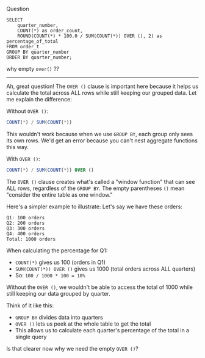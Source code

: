 Question

```
SELECT
    quarter_number,
    COUNT(*) as order_count,
    ROUND(COUNT(*) * 100.0 / SUM(COUNT(*)) OVER (), 2) as percentage_of_total
FROM order_t
GROUP BY quarter_number
ORDER BY quarter_number;
```

why empty `over()` ??

---


Ah, great question! The `OVER ()` clause is important here because it helps us calculate the total across ALL rows while still keeping our grouped data. Let me explain the difference:

Without `OVER ()`:
```sql
COUNT(*) / SUM(COUNT(*))
```
This wouldn't work because when we use `GROUP BY`, each group only sees its own rows. We'd get an error because you can't nest aggregate functions this way.

With `OVER ()`:
```sql
COUNT(*) / SUM(COUNT(*)) OVER ()
```
The `OVER ()` clause creates what's called a "window function" that can see ALL rows, regardless of the `GROUP BY`. The empty parentheses `()` mean "consider the entire table as one window."

Here's a simpler example to illustrate:
Let's say we have these orders:
```
Q1: 100 orders
Q2: 200 orders
Q3: 300 orders
Q4: 400 orders
Total: 1000 orders
```

When calculating the percentage for Q1:
- `COUNT(*)` gives us 100 (orders in Q1)
- `SUM(COUNT(*)) OVER ()` gives us 1000 (total orders across ALL quarters)
- So: `100 / 1000 * 100 = 10%`

Without the `OVER ()`, we wouldn't be able to access the total of 1000 while still keeping our data grouped by quarter.

Think of it like this:
- `GROUP BY` divides data into quarters
- `OVER ()` lets us peek at the whole table to get the total
- This allows us to calculate each quarter's percentage of the total in a single query

Is that clearer now why we need the empty `OVER ()`?